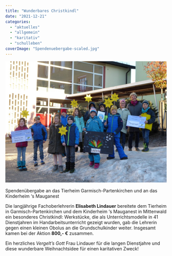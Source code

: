 ```yaml
---
title: "Wunderbares Christkindl"
date: "2021-12-21"
categories: 
  - "aktuelles"
  - "allgemein"
  - "karitativ"
  - "schulleben"
coverImage: "Spendenuebergabe-scaled.jpg"
---
```


![SchülerInnen der Bürgermiester Schütte Schule halten Sterne in den Händen und die Spendnescheine. Frau Elisabeth Lindauer ist auch zu sehen.](images/Spendenuebergabe-1024x768.jpg)

Spendenübergabe an das Tierheim Garmisch-Partenkirchen und an das Kinderheim ‘s Mauganest

Die langjährige Fachoberlehrerin **Elisabeth Lindauer** bereitete dem Tierheim in Garmisch-Partenkirchen und dem Kinderheim ‘s Mauganest in Mittenwald ein besonderes Christkindl: Werkstücke, die als Unterrichtsmodelle in 41 Dienstjahren im Handarbeitsunterricht gezeigt wurden, gab die Lehrerin gegen einen kleinen Obolus an die Grundschulkinder weiter. Insgesamt kamen bei der Aktion **800,- €** zusammen.

Ein herzliches _Vergelt’s Gott_ Frau Lindauer für die langen Dienstjahre und diese wunderbare Weihnachtsidee für einen karitativen Zweck!
